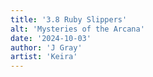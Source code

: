 ```yaml
---
title: '3.8 Ruby Slippers'
alt: 'Mysteries of the Arcana'
date: '2024-10-03'
author: 'J Gray'
artist: 'Keira'
---
```

